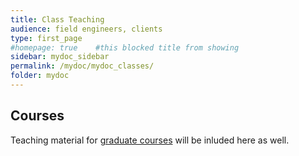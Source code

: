 ```yaml
---
title: Class Teaching
audience: field engineers, clients
type: first_page
#homepage: true    #this blocked title from showing
sidebar: mydoc_sidebar
permalink: /mydoc/mydoc_classes/
folder: mydoc
---
```


## Courses

Teaching material for [graduate courses](http://girke.bioinformatics.ucr.edu/teaching/) will be inluded here as well.


